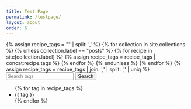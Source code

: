 ```yaml
---
title: Test Page
permalink: /testpage/
layout: about
order: 6
---
```


<html>
  <body>
    <div>
      {% assign recipe_tags = "" | split: ',' %}
      {% for collection in site.collections %}
        {% unless collection.label == "posts" %}
            {% for recipe in site[collection.label] %}
              {% assign recipe_tags = recipe_tags | concat:recipe.tags %}
            {% endfor %}
        {% endunless %}
      {% endfor %}
      {% assign recipe_tags = recipe_tags | join: ',' | split: ',' | uniq %}
        <input type="text" id="searchInput" placeholder="Search tags" oninput="recipeSearch()">
        <button type="submit" onclick="recipeSearch()" id="searchButton">Search</button>
        <ul id="tagList">
          {% for tag in recipe_tags %}
            <li>{{ tag }}</li>
          {% endfor %}
        </ul>
        <script>
        function recipeSearch() {
              var input, filter, tags, i, txtValue;
              input = document.getElementById('searchInput');
              paragraph = document.getElementById('paragraph').innerHTML = '';
              filter = input.value.toLowerCase();
              tags = {{ recipe_tags | jsonify }};
              var results = [];
              if (filter === "") {
              return;
              }
              for (i = 0; i < tags.length; i++) {
              txtValue = tags[i];
              if (txtValue.toLowerCase().indexOf(filter) > -1) {
                results.push(txtValue);
              }
              }
              paragraph.innerHTML = 'Recipes found: ' + results.join(', ');
              javascript
              var recipes = [];
              for (var i = 0; i < results.length; i++) {
                recipe_tags.forEach(tag => {
                  var tagHeader = document.createElement('h3');
                  tagHeader.textContent = 'Recipes With ' + tag;
                  paragraph.appendChild(tagHeader);
                  var tagList = document.createElement('ul');
                  site.pages.forEach(page => {
                    if (page.tags.includes(tag)) {
                      var listItem = document.createElement('li');
                      var link = document.createElement('a');
                      link.href = site.url + site.baseurl + page.url;
                      link.textContent = page.url;
                      listItem.appendChild(link);
                      tagList.appendChild(listItem);
                    }
                  });
                  paragraph.appendChild(tagList);
                });
                }
              }
            document.getElementById('searchButton').addEventListener('click', recipeSearch());     </script>
      <p id="paragraph"></p>
    </div>
  </body>
</html>
